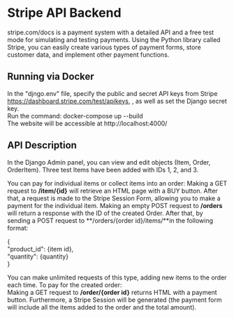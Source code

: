﻿# Stripe API Backend

stripe.com/docs is a payment system with a detailed API and a free test mode for simulating and testing payments. Using the Python library called Stripe, you can easily create various types of payment forms, store customer data, and implement other payment functions.

## Running via Docker

In the "djngo.env" file, specify the public and secret API keys from Stripe https://dashboard.stripe.com/test/apikeys, , as well as set the Django secret key.  
Run the command: docker-compose up --build  
The website will be accessible at http://localhost:4000/  

## API Description

In the Django Admin panel, you can view and edit objects (Item, Order, OrderItem). Three test Items have been added with IDs 1, 2, and 3.

You can pay for individual items or collect items into an order:
Making a GET request to **/item/{id}** will retrieve an HTML page with a BUY button. After that, a request is made to the Stripe Session Form, allowing you to make a payment for the individual item.
Making an empty POST request to **/orders** will return a response with the ID of the created Order. After that, by sending a POST request to **/orders/{order id}/items/**in the following format:

{  
"product_id": {item id},  
"quantity": {quantity}  
}

You can make unlimited requests of this type, adding new items to the order each time.
To pay for the created order:  
Making a GET request to **/order/{order id}** returns HTML with a payment button. Furthermore, a Stripe Session will be generated (the payment form will include all the items added to the order and the total amount).
